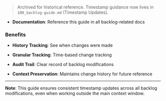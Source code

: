 <!-- CONTEXT_REFERENCE: 400_context-priority-guide.md -->

> Archived for historical reference. Timestamp guidance now lives in `100_backlog-guide.md` (Timestamp Updates).

- **Documentation**: Reference this guide in all backlog-related docs

### Benefits

- **History Tracking**: See when changes were made

- **Granular Tracking**: Time-based change tracking

- **Audit Trail**: Clear record of backlog modifications

- **Context Preservation**: Maintains change history for future reference

---

**Note**: This guide ensures consistent timestamp updates across all backlog modifications, even when working outside
the main context window.